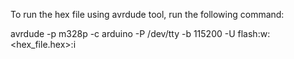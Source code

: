 To run the hex file using avrdude tool, run the following command:

avrdude -p m328p -c arduino -P /dev/tty<port> -b 115200 -U flash:w:<hex_file.hex>:i
